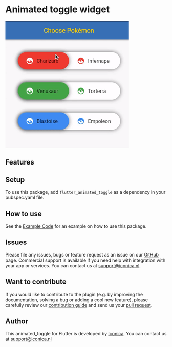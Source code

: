 # Animated toggle widget

![Animated Toggle GIF](animated_toggle.gif)
## Features

## Setup

To use this package, add `flutter_animated_toggle` as a dependency in your pubspec.yaml file.

## How to use

See the [Example Code](example/lib/main.dart) for an example on how to use this package.

## Issues

Please file any issues, bugs or feature request as an issue on our [GitHub](https://github.com/Iconica-Development/flutter_animated_toggle) page. Commercial support is available if you need help with integration with your app or services. You can contact us at [support@iconica.nl](mailto:support@iconica.nl).

## Want to contribute

If you would like to contribute to the plugin (e.g. by improving the documentation, solving a bug or adding a cool new feature), please carefully review our [contribution guide](./CONTRIBUTING.md) and send us your [pull request](https://github.com/Iconica-Development/flutter_animated_toggle/pulls).

## Author

This animated_toggle for Flutter is developed by [Iconica](https://iconica.nl). You can contact us at <support@iconica.nl>
